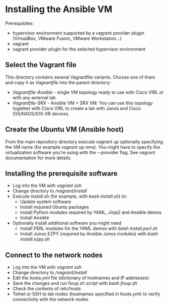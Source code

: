 # Installing the Ansible VM

Prerequisites:
* hypervisor environment supported by a vagrant provider plugin (VirtualBox, VMware Fusion, VMware Workstation...)
* vagrant
* vagrant provider plugin for the selected hypervisor environment

## Select the Vagrant file
This directory contains several Vagrantfile variants. Choose one of them and copy it as _Vagrantfile_ into the parent directory:

* *Vagrantfile-Ansible* - single VM topology ready to use with Cisco VIRL or with any external lab
* *Vagrantfile-SRX* - Ansible VM + SRX VM. You can use this topology together with Cisco VIRL to create a lab with Junos and Cisco IOS/NXOS/IOS-XR devices.

## Create the Ubuntu VM (Ansible host)
From the main repository directory execute *vagrant up* optionally specifying the VM name (for example *vagrant up nms*). You might have to specify the virtualization software you're using with the --provider flag. See vagrant documentation for more details.

## Installing the prerequisite software
* Log into the VM with *vagrant ssh*
* Change directory to _/vagrant/install_
* Execute *install.sh* (for example, with *bash install.sh*) to:
  * Update system software
  * Install required Ubuntu packages
  * Install Python modules required by YAML, Jinja2 and Ansible demos
  * Install Ansible
* Optionally install additional software you might need
  * Install PERL modules for the YAML demos with *bash install.perl.sh*
  * Install Junos EZPY (required by Ansible Junos modules) with *bash install.ezpy.sh*

## Connect to the network nodes
* Log into the VM with *vagrant ssh*
* Change directory to _/vagrant/install_
* Edit the *hosts.yml* file (dictionary of hostnames and IP addresses)
* Save the changes and run fixup.sh script with *bash fixup.sh*
* Check the contents of /etc/hosts
* Telnet or SSH to lab nodes (hostnames specified in hosts.yml) to verify connectivity with the network nodes